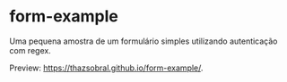# form-example
Uma pequena amostra de um formulário simples utilizando autenticação com regex.

Preview: https://thazsobral.github.io/form-example/.
